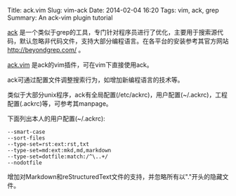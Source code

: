 Title: ack.vim
Slug: vim-ack
Date: 2014-02-04 16:20
Tags: vim, ack, grep
Summary: An ack-vim plugin tutorial

[ack](http://beyondgrep.com/) 是一个类似于grep的工具，专门针对程序员进行了优化，主要用于搜索源代码，默认忽略非代码文件，支持大部分编程语言。在各平台的安装参考其官方网站 http://beyondgrep.com/ 。

[ack.vim](https://github.com/mileszs/ack.vim) 是ack的vim插件，可在vim下直接使用ack。

ack可通过配置文件调整搜索行为，如增加新编程语言的技术等。

类似于大部分unix程序，ack有全局配置(/etc/ackrc)，用户配置(~/.ackrc)，工程配置(.ackrc)等，可参考其manpage。

下面列出本人的用户配置(~/.ackrc):

    --smart-case
    --sort-files
    --type-set=rst:ext:rst,txt
    --type-set=md:ext:mkd,md,markdown
    --type-set=dotfile:match:/^\..+/
    --nodotfile

增加对Markdown和reStructuredText文件的支持，并忽略所有以"."开头的隐藏文件。
